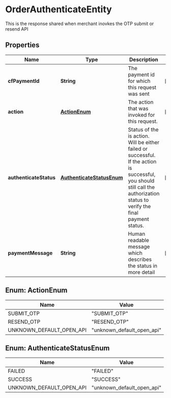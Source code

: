 

# OrderAuthenticateEntity

This is the response shared when merchant inovkes the OTP submit or resend API

## Properties

| Name | Type | Description | Notes |
|------------ | ------------- | ------------- | -------------|
|**cfPaymentId** | **String** | The payment id for which this request was sent |  [optional] |
|**action** | [**ActionEnum**](#ActionEnum) | The action that was invoked for this request. |  [optional] |
|**authenticateStatus** | [**AuthenticateStatusEnum**](#AuthenticateStatusEnum) | Status of the is action. Will be either failed or successful. If the action is successful, you should still call the authorization status to verify the final payment status. |  [optional] |
|**paymentMessage** | **String** | Human readable message which describes the status in more detail |  [optional] |



## Enum: ActionEnum

| Name | Value |
|---- | -----|
| SUBMIT_OTP | &quot;SUBMIT_OTP&quot; |
| RESEND_OTP | &quot;RESEND_OTP&quot; |
| UNKNOWN_DEFAULT_OPEN_API | &quot;unknown_default_open_api&quot; |



## Enum: AuthenticateStatusEnum

| Name | Value |
|---- | -----|
| FAILED | &quot;FAILED&quot; |
| SUCCESS | &quot;SUCCESS&quot; |
| UNKNOWN_DEFAULT_OPEN_API | &quot;unknown_default_open_api&quot; |



